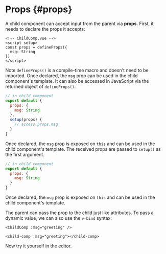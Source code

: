 # Props {#props}

A child component can accept input from the parent via **props**. First, it needs to declare the props it accepts:

<div class="composition-api">
<div class="sfc">

```vue
<!-- ChildComp.vue -->
<script setup>
const props = defineProps({
  msg: String
})
</script>
```

Note `defineProps()` is a compile-time macro and doesn't need to be imported. Once declared, the `msg` prop can be used in the child component's template. It can also be accessed in JavaScript via the returned object of `defineProps()`.

</div>

<div class="html">

```js
// in child component
export default {
  props: {
    msg: String
  },
  setup(props) {
    // access props.msg
  }
}
```

Once declared, the `msg` prop is exposed on `this` and can be used in the child component's template. The received props are passed to `setup()` as the first argument.

</div>

</div>

<div class="options-api">

```js
// in child component
export default {
  props: {
    msg: String
  }
}
```

Once declared, the `msg` prop is exposed on `this` and can be used in the child component's template.

</div>

The parent can pass the prop to the child just like attributes. To pass a dynamic value, we can also use the `v-bind` syntax:

<div class="sfc">

```vue-html
<ChildComp :msg="greeting" />
```

</div>
<div class="html">

```vue-html
<child-comp :msg="greeting"></child-comp>
```

</div>

Now try it yourself in the editor.
